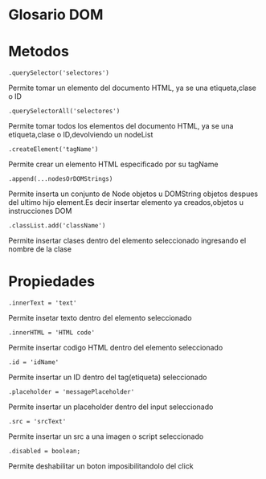 # Glosario DOM
# Metodos
```
.querySelector('selectores')
```
Permite tomar un elemento del documento HTML, ya se una etiqueta,clase o ID
```
.querySelectorAll('selectores')
```
Permite tomar todos los elementos del documento HTML, ya se una etiqueta,clase o ID,devolviendo un nodeList
```
.createElement('tagName')
```
 Permite crear un elemento HTML especificado por su tagName
 ```
.append(...nodesOrDOMStrings)
 ```
 Permite inserta un conjunto de Node objetos u DOMString objetos despues del ultimo hijo element.Es decir insertar elemento ya creados,objetos u instrucciones DOM
 ```
.classList.add('className')
```
Permite insertar clases dentro del elemento seleccionado ingresando el nombre de la clase
# Propiedades
```
.innerText = 'text'
```
Permite insetar texto dentro del elemento seleccionado 
```
.innerHTML = 'HTML code'
```
Permite insertar codigo HTML dentro del elemento seleccionado
```
.id = 'idName'
```
Permite insertar un ID dentro del tag(etiqueta) seleccionado 
```
.placeholder = 'messagePlaceholder'
```
Permite insertar un placeholder dentro del input seleccionado
```
.src = 'srcText'
```
Permite insertar un src a una imagen o script seleccionado
```
.disabled = boolean;
```
Permite deshabilitar un boton imposibilitandolo del click

